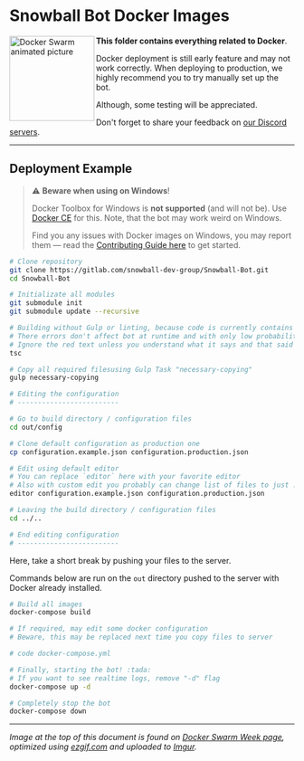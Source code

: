# Snowball Bot Docker Images

<img align="left" width="150" src="https://i.imgur.com/FDSiq6L.gif" alt="Docker Swarm animated picture"/>

**This folder contains everything related to Docker**.

Docker deployment is still early feature and may not work correctly. When deploying to production, we highly recommend you to try manually set up the bot.

Although, some testing will be appreciated.

Don't forget to share your feedback on [our Discord servers](/README.md#discord-servers).

---

## Deployment Example

> ⚠ **Beware when using on Windows**!
>
> Docker Toolbox for Windows is **not supported** (and will not be).
> Use [Docker CE](https://docs.docker.com/install/) for this.
> Note, that the bot may work weird on Windows.
>
> Find you any issues with Docker images on Windows, you may report them —
> read the [Contributing Guide here](/CONTRIBUTING.md) to get started.

```bash
# Clone repository
git clone https://gitlab.com/snowball-dev-group/Snowball-Bot.git
cd Snowball-Bot

# Initializate all modules
git submodule init
git submodule update --recursive

# Building without Gulp or linting, because code is currently contains some type-related errors
# There errors don't affect bot at runtime and with only low probability may cause errors
# Ignore the red text unless you understand what it says and that said is something important
tsc

# Copy all required filesusing Gulp Task "necessary-copying"
gulp necessary-copying

# Editing the configuration
# -------------------------

# Go to build directory / configuration files
cd out/config

# Clone default configuration as production one
cp configuration.example.json configuration.production.json

# Edit using default editor
# You can replace `editor` here with your favorite editor
# Also with custom edit you probably can change list of files to just . (dot) to open workspace
editor configuration.example.json configuration.production.json

# Leaving the build directory / configuration files
cd ../..

# End editing configuration
# -------------------------


```

Here, take a short break by pushing your files to the server.

Commands below are run on the `out` directory pushed to the server with Docker already installed.

```bash
# Build all images
docker-compose build

# If required, may edit some docker configuration
# Beware, this may be replaced next time you copy files to server

# code docker-compose.yml

# Finally, starting the bot! :tada:
# If you want to see realtime logs, remove "-d" flag
docker-compose up -d

# Completely stop the bot
docker-compose down
```

---

*Image at the top of this document is found on [Docker Swarm Week page](https://goto.docker.com/swarm-week.html), optimized using [ezgif.com](https://ezgif.com/) and uploaded to [Imgur](https://imgur.com/).*

